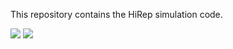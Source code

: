 This repository contains the HiRep simulation code.

![](https://github.com/claudiopica/HiRep/workflows/no-mpi/badge.svg)
![](https://github.com/claudiopica/HiRep/workflows/mpi/badge.svg)